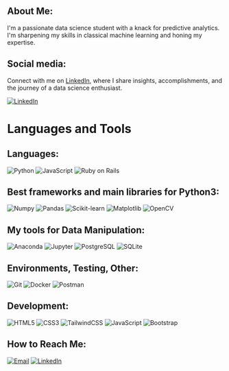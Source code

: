 ## About Me:
I'm a passionate data science student with a knack for predictive analytics. I'm sharpening my skills in classical machine learning and honing my expertise.


## Social media:
Connect with me on [LinkedIn](https://www.linkedin.com/in/mahirajsb/), where I share insights, accomplishments, and the journey of a data science enthusiast.

[![LinkedIn](https://img.shields.io/badge/LinkedIn-0077B5?style=for-the-badge&logo=linkedin&logoColor=white)](https://www.linkedin.com/in/mahirajsb/)

# Languages and Tools

## Languages:
![Python](https://img.shields.io/badge/python-3670A0?style=for-the-badge&logo=python&logoColor=ffdd54)
![JavaScript](https://img.shields.io/badge/javascript-323330?style=for-the-badge&logo=javascript&logoColor=F7DF1E)
![Ruby on Rails](https://img.shields.io/badge/Ruby_on_Rails-CC0000?style=for-the-badge&logo=ruby-on-rails&logoColor=white)



## Best frameworks and main libraries for Python3:
![Numpy](https://img.shields.io/badge/numpy-013243?style=for-the-badge&logo=numpy&logoColor=white)
![Pandas](https://img.shields.io/badge/pandas-150458?style=for-the-badge&logo=pandas&logoColor=white)
![Scikit-learn](https://img.shields.io/badge/scikit--learn-F7931E?style=for-the-badge&logo=scikit-learn&logoColor=white)
![Matplotlib](
            <img src="https://cdn.jsdelivr.net/gh/devicons/devicon@latest/icons/matplotlib/matplotlib-original.svg" />
          )
![OpenCV](https://img.shields.io/badge/opencv-5C3EE8?style=for-the-badge&logo=opencv&logoColor=white)

## My tools for Data Manipulation:
![Anaconda](https://img.shields.io/badge/anaconda-44A833?style=for-the-badge&logo=anaconda&logoColor=white)
![Jupyter](https://img.shields.io/badge/jupyter-F37626?style=for-the-badge&logo=jupyter&logoColor=white)
![PostgreSQL](https://img.shields.io/badge/postgres-316192?style=for-the-badge&logo=postgresql&logoColor=white)
![SQLite](https://img.shields.io/badge/sqlite-003B57?style=for-the-badge&logo=sqlite&logoColor=white)

## Environments, Testing, Other:
![Git](https://img.shields.io/badge/git-F05032?style=for-the-badge&logo=git&logoColor=white)
![Docker](https://img.shields.io/badge/docker-2496ED?style=for-the-badge&logo=docker&logoColor=white)
![Postman](https://img.shields.io/badge/postman-FF6C37?style=for-the-badge&logo=postman&logoColor=white)


## Development:
![HTML5](https://img.shields.io/badge/html5-E34F26?style=for-the-badge&logo=html5&logoColor=white)
![CSS3](https://img.shields.io/badge/css3-1572B6?style=for-the-badge&logo=css3&logoColor=white)
![TailwindCSS](https://img.shields.io/badge/tailwindcss-38B2AC?style=for-the-badge&logo=tailwind-css&logoColor=white)
![JavaScript](https://img.shields.io/badge/javascript-323330?style=for-the-badge&logo=javascript&logoColor=F7DF1E)
![Bootstrap](https://img.shields.io/badge/bootstrap-563D7C?style=for-the-badge&logo=bootstrap&logoColor=white)

## How to Reach Me:
[![Email](https://img.shields.io/badge/email-D14836?style=for-the-badge&logo=gmail&logoColor=white)](mailto:mahirajsinghbaghela@gmail.com)
[![LinkedIn](https://img.shields.io/badge/LinkedIn-0077B5?style=for-the-badge&logo=linkedin&logoColor=white)](https://www.linkedin.com/in/mahirajsb/)


